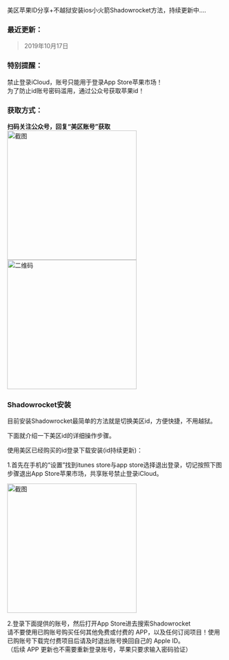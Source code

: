 美区苹果ID分享+不越狱安装ios小火箭Shadowrocket方法，持续更新中....

### 最近更新：
> 2019年10月17日

### 特别提醒：
禁止登录iCloud，账号只能用于登录App Store苹果市场！  
为了防止id账号密码滥用，通过公众号获取苹果id！

### 获取方式：
**扫码关注公众号，回复“美区账号”获取**  
 <img src="http://www.chinacion.cn/uploads/article/images/2019-09-30/58470cbd3f95cb873dccbb42aab28e10.png" width = "300"  alt="截图"/>
 <img src="http://www.chinacion.cn/uploads/article/images/2019-09-30/a7efbafeb69bf66e681da88db05e61a3.jpg" width = "300"  alt="二维码"/>

### Shadowrocket安装

目前安装Shadowrocket最简单的方法就是切换美区id，方便快捷，不用越狱。

下面就介绍一下美区id的详细操作步骤。

使用美区已经购买的id登录下载安装(id持续更新)：

1.首先在手机的“设置”找到itunes store与app store选择退出登录，切记按照下图步骤退出App Store苹果市场，共享账号禁止登录iCloud。  

 <img src="http://www.chinacion.cn/uploads/article/images/2019-09-30/f3ea716e20074ac35eca7c54a07c9558.png" width = "300"  alt="截图"/>

2.登录下面提供的账号，然后打开App Store进去搜索Shadowrocket  
请不要使用已购账号购买任何其他免费或付费的 APP，以及任何订阅项目！使用已购账号下载完付费项目后请及时退出账号换回自己的 Apple ID。  
（后续 APP 更新也不需要重新登录账号，苹果只要求输入密码验证）
